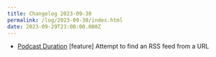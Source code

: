 ```yaml
---
title: Changelog 2023-09-30
permalink: /log/2023-09-30/index.html
date: 2023-09-29T23:00:00.000Z
---
```


- [Podcast Duration](https://podduration.rknight.me/) [feature] Attempt to find an RSS feed from a URL